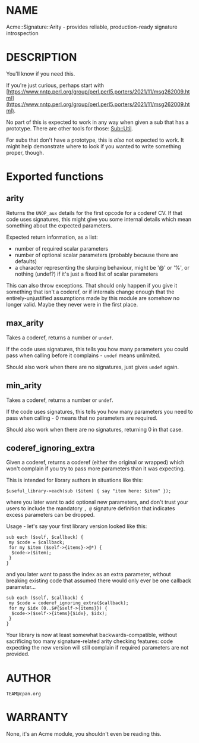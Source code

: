 # NAME

Acme::Signature::Arity - provides reliable, production-ready signature introspection

# DESCRIPTION

You'll know if you need this.

If you're just curious, perhaps start with [https://www.nntp.perl.org/group/perl.perl5.porters/2021/11/msg262009.html](https://www.nntp.perl.org/group/perl.perl5.porters/2021/11/msg262009.html).

No part of this is expected to work in any way when given a sub that has a prototype.
There are other tools for those: [Sub::Util](https://metacpan.org/pod/Sub%3A%3AUtil).

For subs that don't have a prototype, this is _also_ not expected to work. It might help
demonstrate where to look if you wanted to write something proper, though.

# Exported functions

## arity

Returns the `UNOP_aux` details for the first opcode for a coderef CV.
If that code uses signatures, this might give you some internal details
which mean something about the expected parameters.

Expected return information, as a list:

- number of required scalar parameters
- number of optional scalar parameters (probably because there are defaults)
- a character representing the slurping behaviour, might be '@' or '%', or nothing (undef?) if it's
just a fixed list of scalar parameters

This can also throw exceptions. That should only happen if you give it something that isn't
a coderef, or if internals change enough that the entirely-unjustified assumptions made by
this module are somehow no longer valid. Maybe they never were in the first place.

## max\_arity

Takes a coderef, returns a number or `undef`.

If the code uses signatures, this tells you how many parameters you could
pass when calling before it complains - `undef` means unlimited.

Should also work when there are no signatures, just gives `undef` again.

## min\_arity

Takes a coderef, returns a number or `undef`.

If the code uses signatures, this tells you how many parameters you need to
pass when calling - 0 means that no parameters are required.

Should also work when there are no signatures, returning 0 in that case.

## coderef\_ignoring\_extra

Given a coderef, returns a coderef (either the original or wrapped)
which won't complain if you try to pass more parameters than it was expecting.

This is intended for library authors in situations like this:

    $useful_library->each(sub ($item) { say "item here: $item" });

where you later want to add optional new parameters, and don't trust your users
to include the mandatory `, @` signature definition that indicates excess
parameters can be dropped.

Usage - let's say your first library version looked like this:

    sub each ($self, $callback) {
     my $code = $callback;
     for my $item ($self->{items}->@*) {
      $code->($item);
     }
    }

and you later want to pass the index as an extra parameter, without breaking existing code
that assumed there would only ever be one callback parameter...

    sub each ($self, $callback) {
     my $code = coderef_ignoring_extra($callback);
     for my $idx (0..$#{$self->{items}}) {
      $code->($self->{items}{$idx}, $idx);
     }
    }

Your library is now at least somewhat backwards-compatible, without sacrificing too
many signature-related arity checking features: code expecting the new version
will still complain if required parameters are not provided.

# AUTHOR

`TEAM@cpan.org`

# WARRANTY

None, it's an Acme module, you shouldn't even be reading this.
